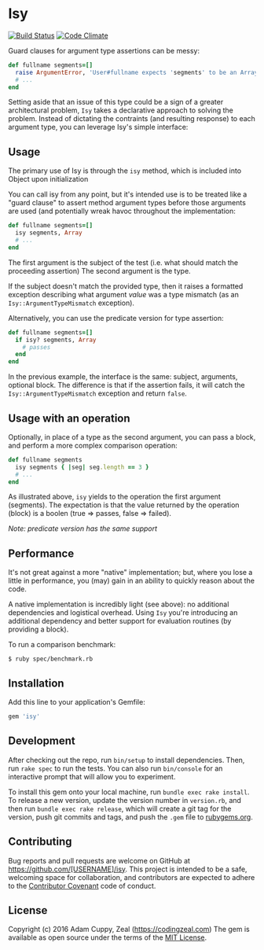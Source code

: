 # Isy

[![Build Status](https://travis-ci.org/acuppy/isy.svg?branch=master)](https://travis-ci.org/acuppy/isy)
[![Code Climate](https://codeclimate.com/github/acuppy/isy/badges/gpa.svg)](https://codeclimate.com/github/acuppy/isy)

Guard clauses for argument type assertions can be messy:

```ruby
def fullname segments=[]
  raise ArgumentError, 'User#fullname expects 'segments' to be an Array' if segments.is_a? Array
  # ...
end
```

Setting aside that an issue of this type could be a sign of a greater
architectural problem, `Isy` takes a declarative approach to solving the problem.
Instead of dictating the contraints (and resulting response) to each argument type,
you can leverage Isy's simple interface:

## Usage

The primary use of Isy is through the `isy` method, which is included into Object upon initialization

You can call isy from any point, but it's intended use is to be treated like a "guard clause" to
assert method argument types before those arguments are used (and potentially wreak havoc
throughout the implementation:

```ruby
def fullname segments=[]
  isy segments, Array
  # ...
end
```

The first argument is the subject of the test (i.e. what should match the proceeding assertion)
The second argument is the type.

If the subject doesn't match the provided type, then it raises a formatted exception describing
what argument *value* was a type mismatch (as an `Isy::ArgumentTypeMismatch` exception).

Alternatively, you can use the predicate version for type assertion:

```ruby
def fullname segments=[]
  if isy? segments, Array
    # passes
  end
end
```

In the previous example, the interface is the same: subject, arguments,
optional block.  The difference is that if the assertion fails, it will
catch the `Isy::ArgumentTypeMismatch` exception and return `false`.

## Usage with an operation

Optionally, in place of a type as the second argument, you can pass a block, and perform
a more complex comparison operation:

```ruby
def fullname segments
  isy segments { |seg| seg.length == 3 }
  # ...
end
```

As illustrated above, `isy` yields to the operation the first argument (segments).  The expectation
is that the value returned by the operation (block) is a boolen (true => passes, false => failed).

*Note: predicate version has the same support*

## Performance

It's not great against a more "native" implementation; but, where you lose a little
in performance, you (may) gain in an ability to quickly reason about the
code.

A native implementation is incredibly light (see above): no additional dependencies
and logistical overhead.  Using `Isy` you're introducing an additional dependency and
better support for evaluation routines (by providing a block).

To run a comparison benchmark:

`$ ruby spec/benchmark.rb`

## Installation

Add this line to your application's Gemfile:

```ruby
gem 'isy'
```

## Development

After checking out the repo, run `bin/setup` to install dependencies. Then, run `rake spec` to run the tests. You can also run `bin/console` for an interactive prompt that will allow you to experiment.

To install this gem onto your local machine, run `bundle exec rake install`. To release a new version, update the version number in `version.rb`, and then run `bundle exec rake release`, which will create a git tag for the version, push git commits and tags, and push the `.gem` file to [rubygems.org](https://rubygems.org).

## Contributing

Bug reports and pull requests are welcome on GitHub at https://github.com/[USERNAME]/isy. This project is intended to be a safe, welcoming space for collaboration, and contributors are expected to adhere to the [Contributor Covenant](contributor-covenant.org) code of conduct.


## License

Copyright (c) 2016 Adam Cuppy, Zeal (https://codingzeal.com)
The gem is available as open source under the terms of the [MIT License](http://opensource.org/licenses/MIT).
